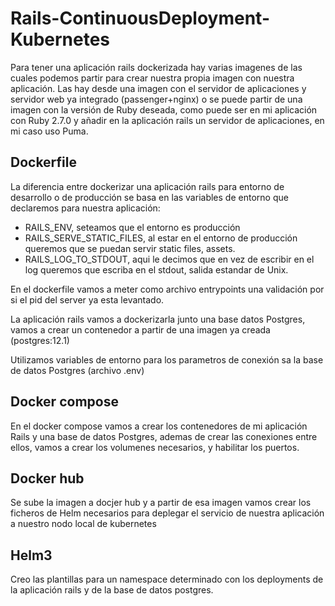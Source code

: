 # Rails-ContinuousDeployment-Kubernetes

Para tener una aplicación rails dockerizada hay varias imagenes de las cuales podemos partir para crear nuestra propia imagen con nuestra aplicación.
Las hay desde una imagen con el servidor de aplicaciones y servidor web ya integrado (passenger+nginx) o se puede partir de una imagen con la versión de Ruby deseada, como puede ser en mi aplicación con Ruby 2.7.0 y añadir en la aplicación rails un servidor de aplicaciones, en mi caso uso Puma.

## Dockerfile

La diferencia entre dockerizar una aplicación rails para entorno de desarrollo o de producción se basa en las variables de entorno que declaremos para nuestra aplicación:

- RAILS_ENV, seteamos que el entorno es producción
- RAILS_SERVE_STATIC_FILES, al estar en el entorno de producción queremos que se puedan servir static files, assets.
- RAILS_LOG_TO_STDOUT, aqui le decimos que en vez de escribir en el log queremos que escriba en el stdout, salida estandar de Unix.

En el dockerfile vamos a meter como archivo entrypoints una validación por si el pid del server ya esta levantado.

La aplicación rails vamos a dockerizarla junto una base datos Postgres, vamos a crear un contenedor a partir de una imagen ya creada (postgres:12.1)

Utilizamos variables de entorno para los parametros de conexión sa la base de datos Postgres (archivo .env)

## Docker compose

En el docker compose vamos a crear los contenedores de mi aplicación Rails y una base de datos Postgres, ademas de crear las conexiones entre ellos, vamos a crear los volumenes necesarios, y habilitar los puertos.

## Docker hub

Se sube la imagen a docjer hub y a partir de esa imagen vamos crear los ficheros de Helm necesarios para deplegar el servicio de nuestra aplicación a nuestro nodo local de kubernetes

## Helm3
Creo las plantillas para un namespace determinado con los deployments de la aplicación rails y de la base de datos postgres.